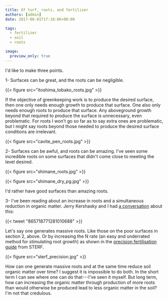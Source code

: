 ```yaml
---
title: Of turf, roots, and fertilizer
authors: [admin]
date: 2017-06-01T17:18:06+00:00

tags:
  - fertilizer
  - soil
  - roots

image:
  preview_only: true
---
```


I'd like to make three points.

1- Surfaces can be great, and the roots can be negligible. 

{{< figure src="itoshima_tobako_roots.jpg" >}}

If the objective of greenkeeping work is to produce the desired surface, then one only needs enough growth to produce that surface. One also only needs enough roots to produce that surface. Any aboveground growth beyond that required to produce the surface is unnecessary, even problematic. For roots I won't go so far as to say extra ones are problematic, but I might say roots beyond those needed to produce the desired surface conditions are irrelevant.

{{< figure src="cavite_pen_roots.jpg" >}}

2- Surfaces can be awful, and roots can be amazing. I've seen some incredible roots on some surfaces that didn't come close to meeting the level desired. 

{{< figure src="shimane_roots.jpg" >}}

{{< figure src="shimane_dry_pg.jpg" >}}

I'd rather have good surfaces than amazing roots. 

3- I've been reading about an increase in roots and a simultaneous reduction in organic matter. Jerry Kershasky and I had [a conversation](https://twitter.com/JerryKershasky/status/865718771281010688) about this:

{{< tweet "865718771281010688" >}}

Let's say one generates massive roots. Like those on the poor surfaces in section 2, above. Or by increasing the N rate (an easy and underrated method for stimulating root growth) as shown in the [precision fertilisation guide](http://www.sterf.org/sv/library/handbooks/fertilisation) from STERF.

{{< figure src="sterf_precision.jpg" >}}

How can one generate massive roots and at the same time reduce soil organic matter over time? I suggest it is impossible to do both. In the short term I can see where one can do that---I've seen it myself. But long term, how can increasing the organic matter through production of more roots than would otherwise be produced lead to less organic matter in the soil? I'm not that credulous.
